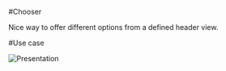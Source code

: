 #Chooser

Nice way to offer different options from a defined header view.


#Use case

![Presentation](https://media.giphy.com/media/fsc7bZkK33o1ElGuj3/giphy.gif)